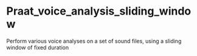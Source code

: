 # Praat_voice_analysis_sliding_window
Perform various voice analyses on a set of sound files, using a sliding window of fixed duration
